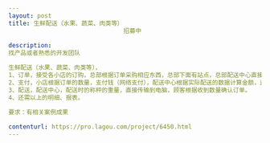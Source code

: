 ```yaml
---                
layout: post       
title: 生鲜配送（水果、蔬菜、肉类等）
                                招募中
           
description: 
找产品或者熟悉的开发团队

生鲜配送（水果、蔬菜、肉类等），
1、订单，接受各小店的订购，总部根据订单采购相应东西，总部下面有站点，总部配送中心直接配送到站点，站点给小店配送，站点总部需要打印订单，订单定购顾户可在手机上操作
2、支付，小店根据订单的数量，支付钱（网络支付），配送中心根据实际配送的数据计算金额，这个会存在部分差额，需要退钱或补款
3、配送，配送中心，配送时的称秤的重量，直接传输到电脑，顾客根据收到数量确认订单。
4、还需以上的明细、报表。

要求：有相关案例成果
     
contenturl: https://pro.lagou.com/project/6450.html      
---                 
```

